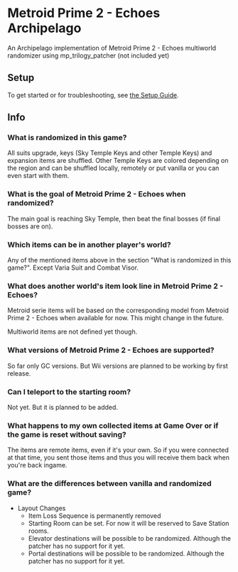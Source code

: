 # Metroid Prime 2 - Echoes Archipelago
An Archipelago implementation of Metroid Prime 2 - Echoes multiworld randomizer using mp_trilogy_patcher (not included yet)

## Setup

To get started or for troubleshooting, see [the Setup Guide](./data/setup_en.md).

## Info
### What is randomized in this game?

All suits upgrade, keys (Sky Temple Keys and other Temple Keys) and expansion items are shuffled.
Other Temple Keys are colored depending on the region and can be shuffled locally, remotely or put vanilla or you can even start with them.

### What is the goal of Metroid Prime 2 - Echoes when randomized?

The main goal is reaching Sky Temple, then beat the final bosses (if final bosses are on).

### Which items can be in another player's world?

Any of the mentioned items above in the section "What is randomized in this game?". Except Varia Suit and Combat Visor.

### What does another world's item look line in Metroid Prime 2 - Echoes?

Metroid serie items will be based on the corresponding model from Metroid Prime 2 - Echoes when available for now.
This might change in the future.

Multiworld items are not defined yet though.

### What versions of Metroid Prime 2 - Echoes are supported?

So far only GC versions. But Wii versions are planned to be working by first release.

### Can I teleport to the starting room?

Not yet. But it is planned to be added.

### What happens to my own collected items at Game Over or if the game is reset without saving?

The items are remote items, even if it's your own. So if you were connected at that time, you sent those items and thus you will receive them back when you're back ingame.

### What are the differences between vanilla and randomized game?

- Layout Changes
  - Item Loss Sequence is permanently removed
  - Starting Room can be set. For now it will be reserved to Save Station rooms.
  - Elevator destinations will be possible to be randomized. Although the patcher has no support for it yet.
  - Portal destinations will be possible to be randomized. Although the patcher has no support for it yet.